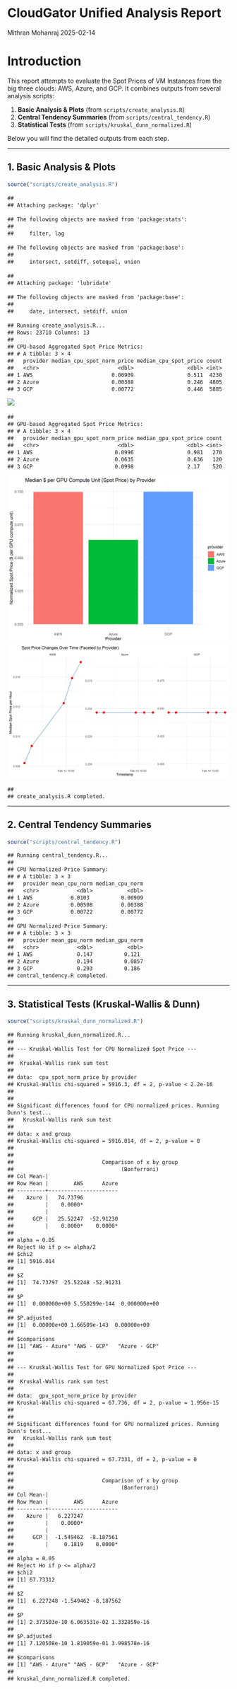 CloudGator Unified Analysis Report
================
Mithran Mohanraj
2025-02-14

# Introduction

This report attempts to evaluate the Spot Prices of VM Instances from
the big three clouds: AWS, Azure, and GCP. It combines outputs from
several analysis scripts:

1.  **Basic Analysis & Plots** (from `scripts/create_analysis.R`)
2.  **Central Tendency Summaries** (from `scripts/central_tendency.R`)
3.  **Statistical Tests** (from `scripts/kruskal_dunn_normalized.R`)

Below you will find the detailed outputs from each step.

------------------------------------------------------------------------

## 1. Basic Analysis & Plots

``` r
source("scripts/create_analysis.R")
```

    ## 
    ## Attaching package: 'dplyr'

    ## The following objects are masked from 'package:stats':
    ## 
    ##     filter, lag

    ## The following objects are masked from 'package:base':
    ## 
    ##     intersect, setdiff, setequal, union

    ## 
    ## Attaching package: 'lubridate'

    ## The following objects are masked from 'package:base':
    ## 
    ##     date, intersect, setdiff, union

    ## Running create_analysis.R...
    ## Rows: 23710 Columns: 13 
    ## 
    ## CPU-based Aggregated Spot Price Metrics:
    ## # A tibble: 3 × 4
    ##   provider median_cpu_spot_norm_price median_cpu_spot_price count
    ##   <chr>                         <dbl>                 <dbl> <int>
    ## 1 AWS                         0.00909                 0.511  4230
    ## 2 Azure                       0.00388                 0.246  4805
    ## 3 GCP                         0.00772                 0.446  5885

![](r_output/create_analysis-1.png)<!-- -->

    ## 
    ## GPU-based Aggregated Spot Price Metrics:
    ## # A tibble: 3 × 4
    ##   provider median_gpu_spot_norm_price median_gpu_spot_price count
    ##   <chr>                         <dbl>                 <dbl> <int>
    ## 1 AWS                          0.0996                 0.981   270
    ## 2 Azure                        0.0635                 0.636   120
    ## 3 GCP                          0.0998                 2.17    520

![](r_output/create_analysis-2.png)<!-- -->![](r_output/create_analysis-3.png)<!-- -->

    ## 
    ## create_analysis.R completed.

------------------------------------------------------------------------

## 2. Central Tendency Summaries

``` r
source("scripts/central_tendency.R")
```

    ## Running central_tendency.R...
    ## 
    ## CPU Normalized Price Summary:
    ## # A tibble: 3 × 3
    ##   provider mean_cpu_norm median_cpu_norm
    ##   <chr>            <dbl>           <dbl>
    ## 1 AWS            0.0103          0.00909
    ## 2 Azure          0.00508         0.00388
    ## 3 GCP            0.00722         0.00772
    ## 
    ## GPU Normalized Price Summary:
    ## # A tibble: 3 × 3
    ##   provider mean_gpu_norm median_gpu_norm
    ##   <chr>            <dbl>           <dbl>
    ## 1 AWS              0.147          0.121 
    ## 2 Azure            0.194          0.0857
    ## 3 GCP              0.293          0.186 
    ## central_tendency.R completed.

------------------------------------------------------------------------

## 3. Statistical Tests (Kruskal-Wallis & Dunn)

``` r
source("scripts/kruskal_dunn_normalized.R")
```

    ## Running kruskal_dunn_normalized.R...
    ## 
    ## --- Kruskal-Wallis Test for CPU Normalized Spot Price ---
    ## 
    ##  Kruskal-Wallis rank sum test
    ## 
    ## data:  cpu_spot_norm_price by provider
    ## Kruskal-Wallis chi-squared = 5916.3, df = 2, p-value < 2.2e-16
    ## 
    ## 
    ## Significant differences found for CPU normalized prices. Running Dunn's test...
    ##   Kruskal-Wallis rank sum test
    ## 
    ## data: x and group
    ## Kruskal-Wallis chi-squared = 5916.014, df = 2, p-value = 0
    ## 
    ## 
    ##                            Comparison of x by group                            
    ##                                  (Bonferroni)                                  
    ## Col Mean-|
    ## Row Mean |        AWS      Azure
    ## ---------+----------------------
    ##    Azure |   74.73796
    ##          |    0.0000*
    ##          |
    ##      GCP |   25.52247  -52.91230
    ##          |    0.0000*    0.0000*
    ## 
    ## alpha = 0.05
    ## Reject Ho if p <= alpha/2
    ## $chi2
    ## [1] 5916.014
    ## 
    ## $Z
    ## [1]  74.73797  25.52248 -52.91231
    ## 
    ## $P
    ## [1]  0.000000e+00 5.550299e-144  0.000000e+00
    ## 
    ## $P.adjusted
    ## [1]  0.00000e+00 1.66509e-143  0.00000e+00
    ## 
    ## $comparisons
    ## [1] "AWS - Azure" "AWS - GCP"   "Azure - GCP"
    ## 
    ## 
    ## --- Kruskal-Wallis Test for GPU Normalized Spot Price ---
    ## 
    ##  Kruskal-Wallis rank sum test
    ## 
    ## data:  gpu_spot_norm_price by provider
    ## Kruskal-Wallis chi-squared = 67.736, df = 2, p-value = 1.956e-15
    ## 
    ## 
    ## Significant differences found for GPU normalized prices. Running Dunn's test...
    ##   Kruskal-Wallis rank sum test
    ## 
    ## data: x and group
    ## Kruskal-Wallis chi-squared = 67.7331, df = 2, p-value = 0
    ## 
    ## 
    ##                            Comparison of x by group                            
    ##                                  (Bonferroni)                                  
    ## Col Mean-|
    ## Row Mean |        AWS      Azure
    ## ---------+----------------------
    ##    Azure |   6.227247
    ##          |    0.0000*
    ##          |
    ##      GCP |  -1.549462  -8.187561
    ##          |     0.1819    0.0000*
    ## 
    ## alpha = 0.05
    ## Reject Ho if p <= alpha/2
    ## $chi2
    ## [1] 67.73312
    ## 
    ## $Z
    ## [1]  6.227248 -1.549462 -8.187562
    ## 
    ## $P
    ## [1] 2.373503e-10 6.063531e-02 1.332859e-16
    ## 
    ## $P.adjusted
    ## [1] 7.120508e-10 1.819059e-01 3.998578e-16
    ## 
    ## $comparisons
    ## [1] "AWS - Azure" "AWS - GCP"   "Azure - GCP"
    ## 
    ## kruskal_dunn_normalized.R completed.
